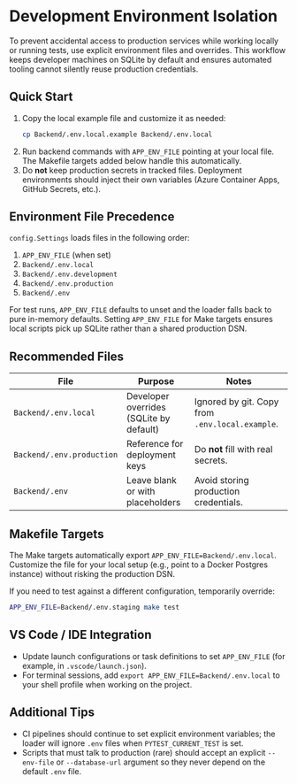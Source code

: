# Development Environment Isolation

To prevent accidental access to production services while working locally or running tests, use explicit environment files and overrides. This workflow keeps developer machines on SQLite by default and ensures automated tooling cannot silently reuse production credentials.

## Quick Start

1. Copy the local example file and customize it as needed:
   ```bash
   cp Backend/.env.local.example Backend/.env.local
   ```
2. Run backend commands with `APP_ENV_FILE` pointing at your local file. The Makefile targets added below handle this automatically.
3. Do **not** keep production secrets in tracked files. Deployment environments should inject their own variables (Azure Container Apps, GitHub Secrets, etc.).

## Environment File Precedence

`config.Settings` loads files in the following order:

1. `APP_ENV_FILE` (when set)
2. `Backend/.env.local`
3. `Backend/.env.development`
4. `Backend/.env.production`
5. `Backend/.env`

For test runs, `APP_ENV_FILE` defaults to unset and the loader falls back to pure in-memory defaults. Setting `APP_ENV_FILE` for Make targets ensures local scripts pick up SQLite rather than a shared production DSN.

## Recommended Files

| File | Purpose | Notes |
|------|---------|-------|
| `Backend/.env.local` | Developer overrides (SQLite by default) | Ignored by git. Copy from `.env.local.example`. |
| `Backend/.env.production` | Reference for deployment keys | Do **not** fill with real secrets. |
| `Backend/.env` | Leave blank or with placeholders | Avoid storing production credentials. |

## Makefile Targets

The Make targets automatically export `APP_ENV_FILE=Backend/.env.local`. Customize the file for your local setup (e.g., point to a Docker Postgres instance) without risking the production DSN.

If you need to test against a different configuration, temporarily override:

```bash
APP_ENV_FILE=Backend/.env.staging make test
```

## VS Code / IDE Integration

- Update launch configurations or task definitions to set `APP_ENV_FILE` (for example, in `.vscode/launch.json`).
- For terminal sessions, add `export APP_ENV_FILE=Backend/.env.local` to your shell profile when working on the project.

## Additional Tips

- CI pipelines should continue to set explicit environment variables; the loader will ignore `.env` files when `PYTEST_CURRENT_TEST` is set.
- Scripts that must talk to production (rare) should accept an explicit `--env-file` or `--database-url` argument so they never depend on the default `.env` file.
